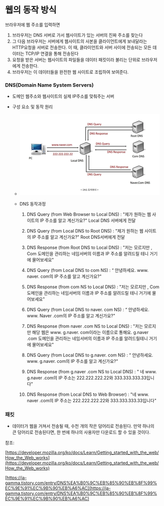 # 웹의 동작 방식

브라우저에 웹 주소를 입력하면

1. 브라우저는 DNS 서버로 가서 웹사이트가 있는 서버의 진짜 주소를 찾는다
2. 그 다음 브라우저는 서버에게 웹사이트의 사본을 클라이언트에게 보내달라는 HTTP요청을 서버로 전송한다. 이 때, 클라이언트와 서버 사이에 전송되는 모든 데이터는 TCP/IP 연결을 통해 전송된다
3. 요청을 받은 서버는 웹사이트의 파일들을 데이터 패킷이라 불리는 단위로 브라우저에게 전송한다.
4. 브라우저는 이 데이터들을 완전한 웹 사이트로 조립하여 보여준다.



### DNS(Domain Name System Servers)

- 도메인 웹주소와 웹사이트의 실제 IP주소를 맞춰주는 서버

- 구성 요소 및 동작 원리

  - ![DNS 동작 방식](../img/dns.png)

  - DNS 동작과정

    1. DNS Query (from Web Browser to Local DNS) : "제가 원하는 웹 사이트의 IP 주소를 알고 계신가요?" Local DNS 서버에게 전달

    2. DNS Query (from Local DNS to Root DNS) : "제가 원하는 웹 사이트의 IP 주소를 알고 계신가요?" Root DNS서버에게 전달

    3. DNS Response (from Root DNS to Local DNS) : "저는 모르지만 , Com 도메인을 관리하는 네임서버의 이름과 IP 주소를 알려드릴 테니 거기에 물어보세요"

    4. DNS Query (from Local DNS to com NS) : “ 안녕하세요. www. naver. com의 IP 주소를 알고 계신가요?"

    5. DNS Response (from com NS to Local DNS) : "저는 모르지만 , Com 도메인을 관리하는 네임서버의 이름과 IP 주소를 알려드릴 테니 거기에 물어보세요"

    6. DNS Query (from Local DNS to naver. com NS) : “ 안녕하세요. www. Naver .com의 IP 주소를 알고 계신가요?"

    7. DNS Response (from naver .com NS to Local DNS) : "저는 모르지만 해당 웹은 www. g.naver. com이라는 이름으로 통해요. g.naver .com 도메인을 관리하는 네임서버의 이름과 IP 주소를 알려드릴테니 거기에 물어보세요"

    8. DNS Query (from Local DNS to g.naver. com NS) : “ 안녕하세요. www. g.naver. com의 IP 주소를 알고 계신가요?"

    9. DNS Response (from g.naver .com NS to Local DNS) : " 네 www. g.naver .com의 IP 주소는 222.222.222.22와 333.333.333.33입니다"

    10. DNS Response (from Local DNS to Web Browser) : "네 www. naver .com의 IP 주소는 222.222.222.22와 333.333.333.33입니다"





### 패킷

- 데이터가 웹을 거쳐서 전송될 때, 수천 개의 작은 덩어리로 전송된다. 만약 하나의 큰 덩어리로 전송된다면, 한 번에 하나의 사용자만 다운로드 할 수 있을 것이다.


참조:

[https://developer.mozilla.org/ko/docs/Learn/Getting_started_with_the_web/How_the_Web_works](https://developer.mozilla.org/ko/docs/Learn/Getting_started_with_the_web/How_the_Web_works)

[https://ja-gamma.tistory.com/entry/DNS%EA%B0%9C%EB%85%90%EB%8F%99%EC%9E%91%EC%9B%90%EB%A6%AC](https://ja-gamma.tistory.com/entry/DNS%EA%B0%9C%EB%85%90%EB%8F%99%EC%9E%91%EC%9B%90%EB%A6%AC)
